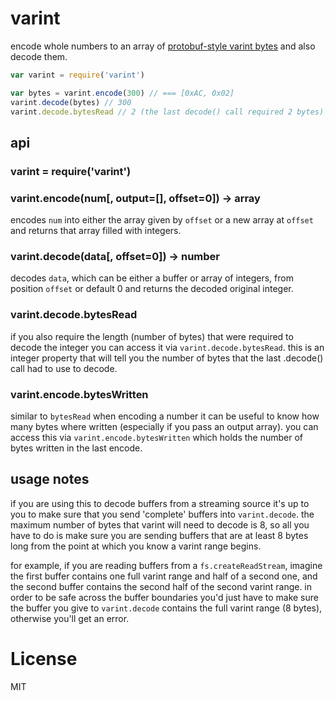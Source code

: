 # varint

encode whole numbers to an array of [protobuf-style varint bytes](https://developers.google.com/protocol-buffers/docs/encoding#varints) and also decode them.

```javascript
var varint = require('varint')

var bytes = varint.encode(300) // === [0xAC, 0x02]
varint.decode(bytes) // 300
varint.decode.bytesRead // 2 (the last decode() call required 2 bytes)
```

## api

### varint = require('varint')

### varint.encode(num[, output=[], offset=0]) -> array

encodes `num` into either the array given by `offset` or a new array at `offset`
and returns that array filled with integers.

### varint.decode(data[, offset=0]) -> number

decodes `data`, which can be either a buffer or array of integers, from position `offset` or default 0 and returns the decoded original integer.

### varint.decode.bytesRead

if you also require the length (number of bytes) that were required to decode the integer you can access it via `varint.decode.bytesRead`. this is an integer property that will tell you the number of bytes that the last .decode() call had to use to decode.

### varint.encode.bytesWritten

similar to `bytesRead` when encoding a number it can be useful to know how many bytes where written (especially if you pass an output array). you can access this via `varint.encode.bytesWritten` which holds the number of bytes written in the last encode.

## usage notes

if you are using this to decode buffers from a streaming source it's up to you to make sure that you send 'complete' buffers into `varint.decode`. the maximum number of bytes that varint will need to decode is 8, so all you have to do is make sure you are sending buffers that are at least 8 bytes long from the point at which you know a varint range begins.

for example, if you are reading buffers from a `fs.createReadStream`,
imagine the first buffer contains one full varint range and half of a second one, and the second buffer contains the second half of the second varint range. in order to be safe across the buffer boundaries you'd just have to make sure the buffer you give to `varint.decode` contains the full varint range (8 bytes), otherwise you'll get an error.

# License

MIT
